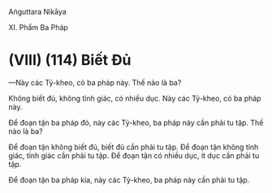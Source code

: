 Aṅguttara Nikāya

XI. Phẩm Ba Pháp

# (VIII) (114) Biết Ðủ

—Này các Tỷ-kheo, có ba pháp này. Thế nào là ba?

Không biết đủ, không tỉnh giác, có nhiều dục. Này các Tỷ-kheo, có ba pháp này.

Ðể đoạn tận ba pháp đó, này các Tỷ-kheo, ba pháp này cần phải tu tập. Thế nào là ba?

Ðể đoạn tận không biết đủ, biết đủ cần phải tu tập. Ðể đoạn tận không tỉnh giác, tỉnh giác cần phải tu tập. Ðể đoạn tận có nhiều dục, ít dục cần phải tu tập.

Ðể đoạn tận ba pháp kia, này các Tỷ-kheo, ba pháp này cần phải tu tập.


